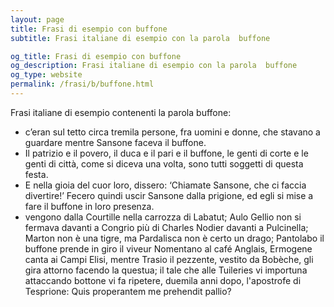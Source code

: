```yaml
---
layout: page
title: Frasi di esempio con buffone 
subtitle: Frasi italiane di esempio con la parola  buffone

og_title: Frasi di esempio con buffone 
og_description: Frasi italiane di esempio con la parola  buffone
og_type: website
permalink: /frasi/b/buffone.html
---
```


Frasi italiane di esempio contenenti la parola buffone:


- c’eran sul tetto circa tremila persone, fra uomini e donne, che stavano a guardare mentre Sansone faceva il buffone.
- Il patrizio e il povero, il duca e il pari e il buffone, le genti di corte e le genti di città, come si diceva una volta, sono tutti soggetti di questa festa.
- E nella gioia del cuor loro, dissero: ‘Chiamate Sansone, che ci faccia divertire!’ Fecero quindi uscir Sansone dalla prigione, ed egli si mise a fare il buffone in loro presenza.
- vengono dalla Courtille nella carrozza di Labatut; Aulo Gellio non si fermava davanti a Congrio più di Charles Nodier davanti a Pulcinella; Marton non è una tigre, ma Pardalisca non è certo un drago; Pantolabo il buffone prende in giro il viveur Nomentano al café Anglais, Ermogene canta ai Campi Elisi, mentre Trasio il pezzente, vestito da Bobèche, gli gira attorno facendo la questua; il tale che alle Tuileries vi importuna attaccando bottone vi fa ripetere, duemila anni dopo, l'apostrofe di Tesprione: Quis properantem me prehendit pallio?
